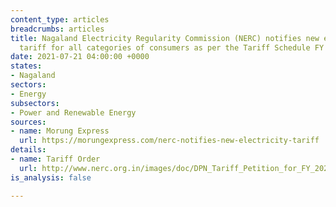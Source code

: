 ```yaml
---
content_type: articles
breadcrumbs: articles
title: Nagaland Electricity Regularity Commission (NERC) notifies new electricity
  tariff for all categories of consumers as per the Tariff Schedule FY 2022-23
date: 2021-07-21 04:00:00 +0000
states:
- Nagaland
sectors:
- Energy
subsectors:
- Power and Renewable Energy
sources:
- name: Morung Express
  url: https://morungexpress.com/nerc-notifies-new-electricity-tariff
details:
- name: Tariff Order
  url: http://www.nerc.org.in/images/doc/DPN_Tariff_Petition_for_FY_2022-23_and_APR_for_2021-22.pdf
is_analysis: false

---
```


